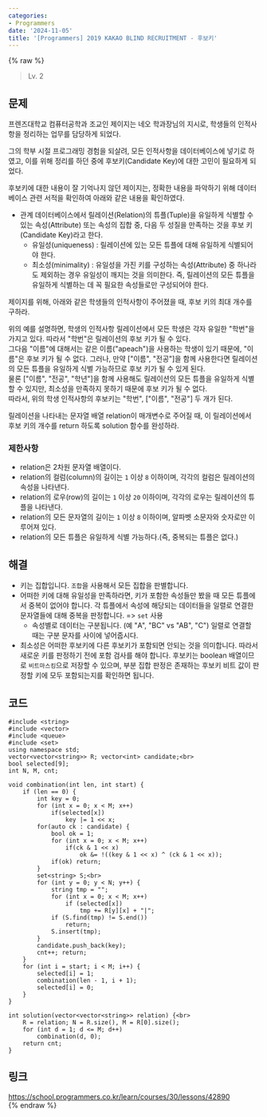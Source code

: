 ```yaml
---
categories:
- Programmers
date: '2024-11-05'
title: '[Programmers] 2019 KAKAO BLIND RECRUITMENT - 후보키'
---
```


{% raw %}
> Lv. 2<br>

## 문제
프렌즈대학교 컴퓨터공학과 조교인 제이지는 네오 학과장님의 지시로, 학생들의 인적사항을 정리하는 업무를 담당하게 되었다.

그의 학부 시절 프로그래밍 경험을 되살려, 모든 인적사항을 데이터베이스에 넣기로 하였고, 이를 위해 정리를 하던 중에 후보키(Candidate Key)에 대한 고민이 필요하게 되었다.

후보키에 대한 내용이 잘 기억나지 않던 제이지는, 정확한 내용을 파악하기 위해 데이터베이스 관련 서적을 확인하여 아래와 같은 내용을 확인하였다.

-   관계 데이터베이스에서 릴레이션(Relation)의 튜플(Tuple)을 유일하게 식별할 수 있는 속성(Attribute) 또는 속성의 집합 중, 다음 두 성질을 만족하는 것을 후보 키(Candidate Key)라고 한다.
    -   유일성(uniqueness) : 릴레이션에 있는 모든 튜플에 대해 유일하게 식별되어야 한다.
    -   최소성(minimality) : 유일성을 가진 키를 구성하는 속성(Attribute) 중 하나라도 제외하는 경우 유일성이 깨지는 것을 의미한다. 즉, 릴레이션의 모든 튜플을 유일하게 식별하는 데 꼭 필요한 속성들로만 구성되어야 한다.

제이지를 위해, 아래와 같은 학생들의 인적사항이 주어졌을 때, 후보 키의 최대 개수를 구하라.

위의 예를 설명하면, 학생의 인적사항 릴레이션에서 모든 학생은 각자 유일한 "학번"을 가지고 있다. 따라서 "학번"은 릴레이션의 후보 키가 될 수 있다.  
그다음 "이름"에 대해서는 같은 이름("apeach")을 사용하는 학생이 있기 때문에, "이름"은 후보 키가 될 수 없다. 그러나, 만약 ["이름", "전공"]을 함께 사용한다면 릴레이션의 모든 튜플을 유일하게 식별 가능하므로 후보 키가 될 수 있게 된다.  
물론 ["이름", "전공", "학년"]을 함께 사용해도 릴레이션의 모든 튜플을 유일하게 식별할 수 있지만, 최소성을 만족하지 못하기 때문에 후보 키가 될 수 없다.  
따라서, 위의 학생 인적사항의 후보키는 "학번", ["이름", "전공"] 두 개가 된다.

릴레이션을 나타내는 문자열 배열 relation이 매개변수로 주어질 때, 이 릴레이션에서 후보 키의 개수를 return 하도록 solution 함수를 완성하라.

### 제한사항
-   relation은 2차원 문자열 배열이다.
-   relation의 컬럼(column)의 길이는  `1`  이상  `8`  이하이며, 각각의 컬럼은 릴레이션의 속성을 나타낸다.
-   relation의 로우(row)의 길이는  `1`  이상  `20`  이하이며, 각각의 로우는 릴레이션의 튜플을 나타낸다.
-   relation의 모든 문자열의 길이는  `1`  이상  `8`  이하이며, 알파벳 소문자와 숫자로만 이루어져 있다.
-   relation의 모든 튜플은 유일하게 식별 가능하다.(즉, 중복되는 튜플은 없다.)

## 해결
- 키는 집합입니다. `조합`을 사용해서 모든 집합을 판별합니다.
- 어떠한 키에 대해 유일성을 만족하라면, 키가 포함한 속성들만 봤을 때 모든 튜플에서 중복이 없어야 합니다. 각 튜플에서 속성에 해당되는 데이터들을 일렬로 연결한 문자열들에 대해 중복을 판정합니다. => `set` 사용<br>
	- 속성별로 데이터는 구분됩니다. (예 "A", "BC" vs "AB", "C") 일렬로 연결할 때는 구분 문자를 사이에 넣어줍시다.
- 최소성은 어떠한 후보키에 다른 후보키가 포함되면 안되는 것을 의미합니다. 따라서 새로운 키를 판정하기 전에 포함 검사를 해야 합니다. 후보키는 boolean 배열이므로 `비트마스킹`으로 저장할 수 있으며, 부분 집합 판정은 존재하는 후보키 비트 값이 판정할 키에 모두 포함되는지를 확인하면 됩니다.

## 코드
```
#include <string>
#include <vector>
#include <queue>
#include <set>
using namespace std;
vector<vector<string>> R; vector<int> candidate;<br>
bool selected[9];
int N, M, cnt;

void combination(int len, int start) {
    if (len == 0) {
        int key = 0;
        for (int x = 0; x < M; x++)
            if(selected[x])
                key |= 1 << x;
        for(auto ck : candidate) {
            bool ok = 1;
            for (int x = 0; x < M; x++)
                if(ck & 1 << x)
                    ok &= !((key & 1 << x) ^ (ck & 1 << x));
            if(ok) return;
        }      
        set<string> S;<br>
        for (int y = 0; y < N; y++) {
            string tmp = "";
            for (int x = 0; x < M; x++)
                if (selected[x])
                    tmp += R[y][x] + "|";
            if (S.find(tmp) != S.end())
                return;
            S.insert(tmp);
        }
        candidate.push_back(key);
        cnt++; return;
    }
    for (int i = start; i < M; i++) {
        selected[i] = 1;
        combination(len - 1, i + 1);
        selected[i] = 0;
    }
}

int solution(vector<vector<string>> relation) {<br>
    R = relation; N = R.size(), M = R[0].size();
    for (int d = 1; d <= M; d++)
        combination(d, 0);
    return cnt;
}
```

## 링크
https://school.programmers.co.kr/learn/courses/30/lessons/42890<br>
{% endraw %}